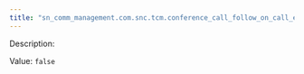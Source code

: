 ```yaml
---
title: "sn_comm_management.com.snc.tcm.conference_call_follow_on_call_escalation"
---
```


Description: 

Value: `false`